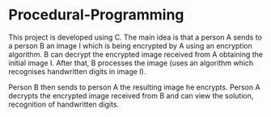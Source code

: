 # Procedural-Programming
This project is developed using C. The main idea is that a person A sends to a person B an image I which is being encrypted by A using an encryption algorithm. B can decrypt the encrypted image received from A obtaining the initial image I. After that, B processes the image (uses an algorithm which recognises handwritten digits in image I).

Person B then sends to person A the resulting image he encrypts. Person A decrypts the encrypted image received from B and can view the solution, recognition of handwritten digits.
